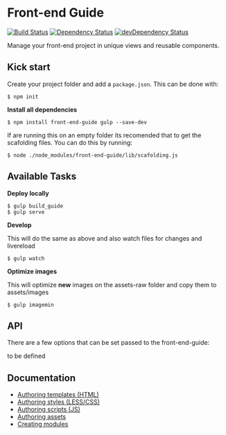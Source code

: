 # Front-end Guide

[![Build Status](https://travis-ci.org/voorhoede/front-end-guide.svg?branch=master)](https://travis-ci.org/voorhoede/front-end-guide)
[![Dependency Status](https://david-dm.org/voorhoede/front-end-guide.svg?theme=shields.io)](https://david-dm.org/voorhoede/front-end-guide)
[![devDependency Status](https://david-dm.org/voorhoede/front-end-guide/dev-status.svg?theme=shields.io)](https://david-dm.org/voorhoede/front-end-guide#info=devDependencies)

Manage your front-end project in unique views and reusable components.

## Kick start

Create your project folder and add a `package.json`. This can be done with:

	$ npm init

**Install all dependencies**

	$ npm install front-end-guide gulp --save-dev

If are running this on an empty folder its recomended that to get the scafolding files. You can do this by running:

	$ node ./node_modules/front-end-guide/lib/scafolding.js

## Available Tasks

**Deploy locally**

	$ gulp build_guide
	$ gulp serve

**Develop**

This will do the same as above and also watch files for changes and livereload

	$ gulp watch

**Optimize images**

This will optimize **new** images on the assets-raw folder and copy them to assets/images

	$ gulp imagemin

## API

There are a few options that can be set passed to the front-end-guide:

to be defined



## Documentation

* [Authoring templates (HTML)](docs/authoring-templates.md)
* [Authoring styles (LESS/CSS)](docs/authoring-styles.md)
* [Authoring scripts (JS)](docs/authoring-scripts.md)
* [Authoring assets](docs/authoring-assets.md)
* [Creating modules](docs/module-crud.md)